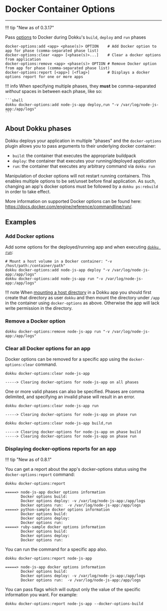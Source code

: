 # Docker Container Options
----

!!! tip "New as of 0.3.17"

Pass [options](https://docs.docker.com/engine/reference/run/) to Docker during Dokku's `build`, `deploy` and `run` phases

```
docker-options:add <app> <phase(s)> OPTION    # Add Docker option to app for phase (comma-separated phase list)
docker-options:clear <app> [<phase(s)>...]    # Clear a docker options from application
docker-options:remove <app> <phase(s)> OPTION # Remove Docker option from app for phase (comma-separated phase list)
docker-options:report [<app>] [<flag>]        # Displays a docker options report for one or more apps
```

!!! info
    When specifying multiple phases, they **must** be comma-separated _without_ spaces in between each phase, like so:

    ```shell
    dokku docker-options:add node-js-app deploy,run "-v /var/log/node-js-app:/app/logs"
    ```

## About Dokku phases

Dokku deploys your application in multiple "phases" and the `docker-options` plugin allows you to pass arguments to their underlying docker container:

- `build`: the container that executes the appropriate buildpack
- `deploy`: the container that executes your running/deployed application
- `run`: the container that executes any arbitrary command via `dokku run`

Manipulation of docker options will not restart running containers. This enables multiple options to be set/unset before final application. As such, changing an app's docker options must be followed by a `dokku ps:rebuild` in order to take effect.

More information on supported Docker options can be found here: https://docs.docker.com/engine/reference/commandline/run/.

## Examples

### Add Docker options

Add some options for the deployed/running app and when executing [`dokku run`](/processes/one-off-tasks):

```shell
# Mount a host volume in a Docker container: "-v /host/path:/container/path"
dokku docker-options:add node-js-app deploy "-v /var/log/node-js-app:/app/logs"
dokku docker-options:add node-js-app run "-v /var/log/node-js-app:/app/logs"
```

!!! note
    When [mounting a host directory](https://docs.docker.com/engine/reference/run/#volume-shared-filesystems) in a Dokku app you should first create that directory as user `dokku` and then mount the directory under `/app` in the container using `docker-options` as above. Otherwise the app will lack write permission in the directory.

### Remove a Docker option

```shell
dokku docker-options:remove node-js-app run "-v /var/log/node-js-app:/app/logs"
```

### Clear all Docker options for an app

Docker options can be removed for a specific app using the `docker-options:clear` command.

```shell
dokku docker-options:clear node-js-app
```

```shell-session
-----> Clearing docker-options for node-js-app on all phases
```

One or more valid phases can also be specified. Phases are comma delimited, and specifying an invalid phase will result in an error.

```shell
dokku docker-options:clear node-js-app run
```

```shell-session
-----> Clearing docker-options for node-js-app on phase run
```

```shell
dokku docker-options:clear node-js-app build,run
```

```shell-session
-----> Clearing docker-options for node-js-app on phase build
-----> Clearing docker-options for node-js-app on phase run
```

### Displaying docker-options reports for an app

!!! tip "New as of 0.8.1"

You can get a report about the app's docker-options status using the `docker-options:report` command:

```shell
dokku docker-options:report
```

```shell-session
=====> node-js-app docker options information
       Docker options build:
       Docker options deploy: -v /var/log/node-js-app:/app/logs
       Docker options run:  -v /var/log/node-js-app:/app/logs
=====> python-sample docker options information
       Docker options build:
       Docker options deploy:
       Docker options run:
=====> ruby-sample docker options information
       Docker options build:
       Docker options deploy:
       Docker options run:
```

You can run the command for a specific app also.

```shell
dokku docker-options:report node-js-app
```

```shell-session
=====> node-js-app docker options information
       Docker options build:
       Docker options deploy: -v /var/log/node-js-app:/app/logs
       Docker options run:  -v /var/log/node-js-app:/app/logs
```

You can pass flags which will output only the value of the specific information you want. For example:

```shell
dokku docker-options:report node-js-app --docker-options-build
```
